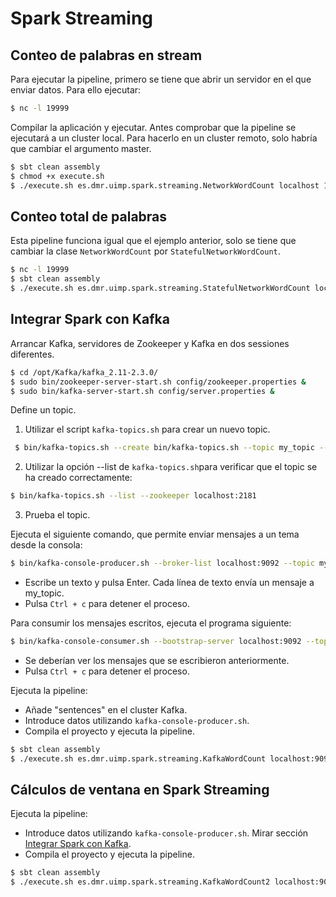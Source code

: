 # Spark Streaming

## Conteo de palabras en stream

Para ejecutar la pipeline, primero se tiene que abrir un servidor en el que enviar datos. Para ello ejecutar:
```bash
$ nc -l 19999
```

Compilar la aplicación y ejecutar. Antes comprobar que la pipeline se ejecutará a un cluster local. Para hacerlo en un cluster remoto, solo habría que cambiar el argumento master.
```bash
$ sbt clean assembly
$ chmod +x execute.sh 
$ ./execute.sh es.dmr.uimp.spark.streaming.NetworkWordCount localhost 19999 
```

## Conteo total de palabras

Esta pipeline funciona igual que el ejemplo anterior, solo se tiene que cambiar la clase `NetworkWordCount` por `StatefulNetworkWordCount`.
```bash
$ nc -l 19999
$ sbt clean assembly
$ ./execute.sh es.dmr.uimp.spark.streaming.StatefulNetworkWordCount localhost 19999 
```

## Integrar Spark con Kafka

Arrancar Kafka, servidores de Zookeeper y Kafka en dos sessiones diferentes.
```bash
$ cd /opt/Kafka/kafka_2.11-2.3.0/
$ sudo bin/zookeeper-server-start.sh config/zookeeper.properties & 
$ sudo bin/kafka-server-start.sh config/server.properties & 
```
Define un topic.

1. Utilizar el script `kafka-topics.sh` para crear un nuevo topic.
```bash
 $ bin/kafka-topics.sh --create bin/kafka-topics.sh --topic my_topic --partitions 1 --replication-factor 1 --zookeeper localhost:2181
```
2. Utilizar la opción --list de `kafka-topics.sh`para verificar que el topic se ha creado correctamente:
```bash
$ bin/kafka-topics.sh --list --zookeeper localhost:2181
```
3. Prueba el topic.

Ejecuta el siguiente comando, que permite enviar mensajes a un tema desde la consola:
```bash
$ bin/kafka-console-producer.sh --broker-list localhost:9092 --topic my_topic
```
- Escribe un texto y pulsa Enter. Cada línea de texto envía un mensaje a my_topic.
- Pulsa `Ctrl + c` para detener el proceso.

Para consumir los mensajes escritos, ejecuta el programa siguiente:
```bash
$ bin/kafka-console-consumer.sh --bootstrap-server localhost:9092 --topic my_topic --from-beginning
```
- Se deberían ver los mensajes que se escribieron anteriormente.
- Pulsa `Ctrl + c` para detener el proceso.

Ejecuta la pipeline:

- Añade "sentences" en el cluster Kafka.
- Introduce datos utilizando `kafka-console-producer.sh`.
- Compila el proyecto y ejecuta la pipeline.
```bash
$ sbt clean assembly
$ ./execute.sh es.dmr.uimp.spark.streaming.KafkaWordCount localhost:9092 kafkaConsumer sentences 1
```

## Cálculos de ventana en Spark Streaming

Ejecuta la pipeline:

- Introduce datos utilizando `kafka-console-producer.sh`. Mirar sección [Integrar Spark con Kafka](#integrar-spark-con-kafka).
- Compila el proyecto y ejecuta la pipeline.
```bash
$ sbt clean assembly
$ ./execute.sh es.dmr.uimp.spark.streaming.KafkaWordCount2 localhost:9092 kafkaConsumer sentences 1
```
